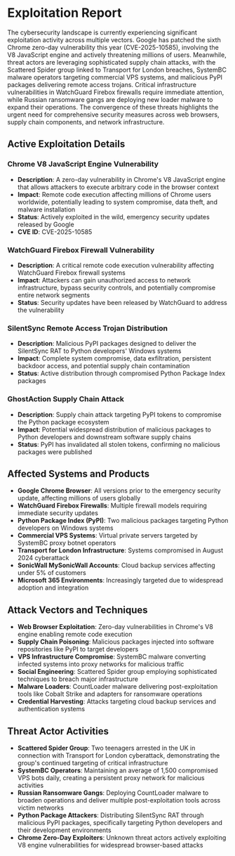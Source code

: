 # Exploitation Report

The cybersecurity landscape is currently experiencing significant exploitation activity across multiple vectors. Google has patched the sixth Chrome zero-day vulnerability this year (CVE-2025-10585), involving the V8 JavaScript engine and actively threatening millions of users. Meanwhile, threat actors are leveraging sophisticated supply chain attacks, with the Scattered Spider group linked to Transport for London breaches, SystemBC malware operators targeting commercial VPS systems, and malicious PyPI packages delivering remote access trojans. Critical infrastructure vulnerabilities in WatchGuard Firebox firewalls require immediate attention, while Russian ransomware gangs are deploying new loader malware to expand their operations. The convergence of these threats highlights the urgent need for comprehensive security measures across web browsers, supply chain components, and network infrastructure.

## Active Exploitation Details

### Chrome V8 JavaScript Engine Vulnerability
- **Description**: A zero-day vulnerability in Chrome's V8 JavaScript engine that allows attackers to execute arbitrary code in the browser context
- **Impact**: Remote code execution affecting millions of Chrome users worldwide, potentially leading to system compromise, data theft, and malware installation
- **Status**: Actively exploited in the wild, emergency security updates released by Google
- **CVE ID**: CVE-2025-10585

### WatchGuard Firebox Firewall Vulnerability
- **Description**: A critical remote code execution vulnerability affecting WatchGuard Firebox firewall systems
- **Impact**: Attackers can gain unauthorized access to network infrastructure, bypass security controls, and potentially compromise entire network segments
- **Status**: Security updates have been released by WatchGuard to address the vulnerability

### SilentSync Remote Access Trojan Distribution
- **Description**: Malicious PyPI packages designed to deliver the SilentSync RAT to Python developers' Windows systems
- **Impact**: Complete system compromise, data exfiltration, persistent backdoor access, and potential supply chain contamination
- **Status**: Active distribution through compromised Python Package Index packages

### GhostAction Supply Chain Attack
- **Description**: Supply chain attack targeting PyPI tokens to compromise the Python package ecosystem
- **Impact**: Potential widespread distribution of malicious packages to Python developers and downstream software supply chains
- **Status**: PyPI has invalidated all stolen tokens, confirming no malicious packages were published

## Affected Systems and Products

- **Google Chrome Browser**: All versions prior to the emergency security update, affecting millions of users globally
- **WatchGuard Firebox Firewalls**: Multiple firewall models requiring immediate security updates
- **Python Package Index (PyPI)**: Two malicious packages targeting Python developers on Windows systems
- **Commercial VPS Systems**: Virtual private servers targeted by SystemBC proxy botnet operators
- **Transport for London Infrastructure**: Systems compromised in August 2024 cyberattack
- **SonicWall MySonicWall Accounts**: Cloud backup services affecting under 5% of customers
- **Microsoft 365 Environments**: Increasingly targeted due to widespread adoption and integration

## Attack Vectors and Techniques

- **Web Browser Exploitation**: Zero-day vulnerabilities in Chrome's V8 engine enabling remote code execution
- **Supply Chain Poisoning**: Malicious packages injected into software repositories like PyPI to target developers
- **VPS Infrastructure Compromise**: SystemBC malware converting infected systems into proxy networks for malicious traffic
- **Social Engineering**: Scattered Spider group employing sophisticated techniques to breach major infrastructure
- **Malware Loaders**: CountLoader malware delivering post-exploitation tools like Cobalt Strike and adapters for ransomware operations
- **Credential Harvesting**: Attacks targeting cloud backup services and authentication systems

## Threat Actor Activities

- **Scattered Spider Group**: Two teenagers arrested in the UK in connection with Transport for London cyberattack, demonstrating the group's continued targeting of critical infrastructure
- **SystemBC Operators**: Maintaining an average of 1,500 compromised VPS bots daily, creating a persistent proxy network for malicious activities
- **Russian Ransomware Gangs**: Deploying CountLoader malware to broaden operations and deliver multiple post-exploitation tools across victim networks
- **Python Package Attackers**: Distributing SilentSync RAT through malicious PyPI packages, specifically targeting Python developers and their development environments
- **Chrome Zero-Day Exploiters**: Unknown threat actors actively exploiting V8 engine vulnerabilities for widespread browser-based attacks